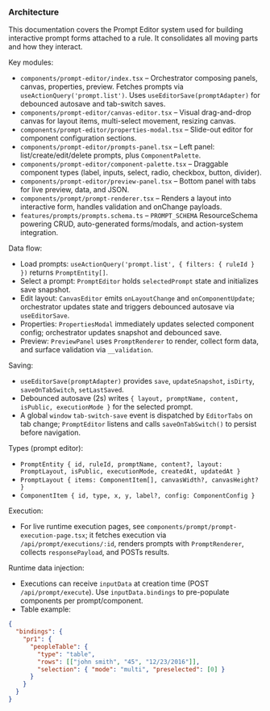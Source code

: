 ### Architecture

This documentation covers the Prompt Editor system used for building interactive prompt forms attached to a rule. It consolidates all moving parts and how they interact.

Key modules:
- `components/prompt-editor/index.tsx` – Orchestrator composing panels, canvas, properties, preview. Fetches prompts via `useActionQuery('prompt.list')`. Uses `useEditorSave(promptAdapter)` for debounced autosave and tab-switch saves.
- `components/prompt-editor/canvas-editor.tsx` – Visual drag-and-drop canvas for layout items, multi-select movement, resizing canvas.
- `components/prompt-editor/properties-modal.tsx` – Slide-out editor for component configuration sections.
- `components/prompt-editor/prompts-panel.tsx` – Left panel: list/create/edit/delete prompts, plus `ComponentPalette`.
- `components/prompt-editor/component-palette.tsx` – Draggable component types (label, inputs, select, radio, checkbox, button, divider).
- `components/prompt-editor/preview-panel.tsx` – Bottom panel with tabs for live preview, data, and JSON.
- `components/prompt/prompt-renderer.tsx` – Renders a layout into interactive form, handles validation and onChange payloads.
- `features/prompts/prompts.schema.ts` – `PROMPT_SCHEMA` ResourceSchema powering CRUD, auto-generated forms/modals, and action-system integration.

Data flow:
- Load prompts: `useActionQuery('prompt.list', { filters: { ruleId } })` returns `PromptEntity[]`.
- Select a prompt: `PromptEditor` holds `selectedPrompt` state and initializes save snapshot.
- Edit layout: `CanvasEditor` emits `onLayoutChange` and `onComponentUpdate`; orchestrator updates state and triggers debounced autosave via `useEditorSave`.
- Properties: `PropertiesModal` immediately updates selected component config; orchestrator updates snapshot and debounced save.
- Preview: `PreviewPanel` uses `PromptRenderer` to render, collect form data, and surface validation via `__validation`.

Saving:
- `useEditorSave(promptAdapter)` provides `save`, `updateSnapshot`, `isDirty`, `saveOnTabSwitch`, `setLastSaved`.
- Debounced autosave (2s) writes `{ layout, promptName, content, isPublic, executionMode }` for the selected prompt.
- A global `window` `tab-switch-save` event is dispatched by `EditorTabs` on tab change; `PromptEditor` listens and calls `saveOnTabSwitch()` to persist before navigation.

Types (prompt editor):
- `PromptEntity { id, ruleId, promptName, content?, layout: PromptLayout, isPublic, executionMode, createdAt, updatedAt }`
- `PromptLayout { items: ComponentItem[], canvasWidth?, canvasHeight? }`
- `ComponentItem { id, type, x, y, label?, config: ComponentConfig }`

Execution:
- For live runtime execution pages, see `components/prompt/prompt-execution-page.tsx`; it fetches execution via `/api/prompt/executions/:id`, renders prompts with `PromptRenderer`, collects `responsePayload`, and POSTs results.


Runtime data injection:
- Executions can receive `inputData` at creation time (POST `/api/prompt/execute`). Use `inputData.bindings` to pre-populate components per prompt/component.
- Table example:
```json
{
  "bindings": {
    "pr1": {
      "peopleTable": {
        "type": "table",
        "rows": [["john smith", "45", "12/23/2016"]],
        "selection": { "mode": "multi", "preselected": [0] }
      }
    }
  }
}
```


